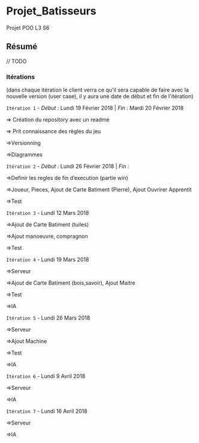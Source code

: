 # Projet_Batisseurs
Projet POO L3 S6

## Résumé 
// TODO

### Itérations
(dans chaque itération le client verra ce qu'il sera capable de faire avec la nouvelle version (user case), il y aura une date de début et fin de l'itération) 

`Itération 1` - *Début :* Lundi 19 Février 2018 | *Fin :* Mardi 20 Février 2018
<p>=> Création du repository avec un readme</p>
<p>=> Prit connaissance des règles du jeu</p> 
<p>=>Versionning</p> 
<p>=>Diagrammes</p> 

   
`Itération 2` - *Début :* Lundi 26 Février 2018 | *Fin :* 
<p>=>Definir les regles de fin d’execution (partie win)</p>
<p>=>Joueur, Pieces, Ajout de Carte Batiment (Pierre), Ajout Ouvrirer Apprentit </p>
<p>=>Test</p>

      
`Itération 3` - Lundi 12 Mars 2018

<p>=>Ajout de Carte Batiment (tuiles)</p> 
<p>=>Ajout manoeuvre, compragnon</p> 
<p>=>Test</p> 

`Itération 4` - Lundi 19 Mars 2018
<p>=>Serveur</p>
<p>=>Ajout de Carte Batiment (bois,savoir), Ajout Maitre</p>
<p>=>Test</p>
<p>=>IA</p>

   
`Itération 5` - Lundi 26 Mars 2018
<p>=>Serveur </p>
<p>=>Ajout Machine</p>
<p>=>Test</p>
<p>=>IA</p>
   
`Itération 6` - Lundi 9 Avril 2018
<p>=>Serveur </p>
<p>=>IA</p>
   
`Itération 7` - Lundi 16 Avril 2018
<p>=>Serveur </p>
<p>=>IA</p>
